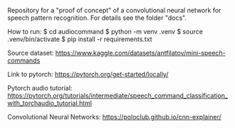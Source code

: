 Repository for a "proof of concept" of a convolutional neural network for speech pattern recognition. For details see the folder "docs".

How to run:
$ cd audiocommand
$ python -m venv .venv
$ source .venv/bin/activate
$ pip install -r requirements.txt

Source dataset:
https://www.kaggle.com/datasets/antfilatov/mini-speech-commands

Link to pytorch:
https://pytorch.org/get-started/locally/

Pytorch audio tutorial:
https://pytorch.org/tutorials/intermediate/speech_command_classification_with_torchaudio_tutorial.html

Convolutional Neural Networks:
https://poloclub.github.io/cnn-explainer/
